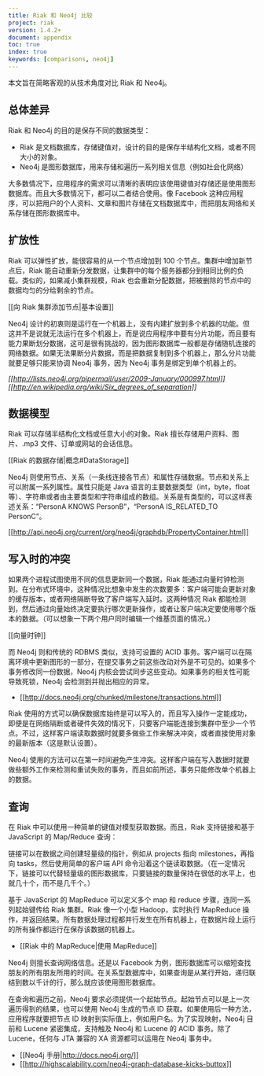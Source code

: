 ```yaml
---
title: Riak 和 Neo4j 比较
project: riak
version: 1.4.2+
document: appendix
toc: true
index: true
keywords: [comparisons, neo4j]
---
```


本文旨在简略客观的从技术角度对比 Riak 和 Neo4j。

## 总体差异

Riak 和 Neo4j 的目的是保存不同的数据类型：

* Riak 是文档数据库，存储键值对，设计的目的是保存半结构化文档，或者不同大小的对象。
* Neo4j 是图形数据库，用来存储和遍历一系列相关信息（例如社会化网络）

大多数情况下，应用程序的需求可以清晰的表明应该使用键值对存储还是使用图形数据库。而且大多数情况下，都可以二者结合使用。像 Facebook 这种应用程序，可以把用户的个人资料、文章和图片存储在文档数据库中，而把朋友网络和关系存储在图形数据库中。

## 扩放性

Riak 可以弹性扩放，能很容易的从一个节点增加到 100 个节点。集群中增加新节点后，Riak 能自动重新分发数据，让集群中的每个服务器都分到相同比例的负载。类似的，如果减小集群规模，Riak 也会重新分配数据，把被删除的节点中的数据均匀的分给剩余的节点。

[[向 Riak 集群添加节点|基本设置]]

Neo4j 设计的初衷则是运行在一个机器上，没有内建扩放到多个机器的功能。但这并不是说就无法运行在多个机器上，而是说应用程序中要有分片功能，而且要有能力果断划分数据，这可是很有挑战的，因为图形数据库一般都是存储随机连接的网络数据。如果无法果断分片数据，而是把数据复制到多个机器上，那么分片功能就要足够只能来协调 Neo4j 事务，因为 Neo4j 事务是绑定到单个机器上的。

_[[http://lists.neo4j.org/pipermail/user/2009-January/000997.html]]_
_[[http://en.wikipedia.org/wiki/Six_degrees_of_separation]]_

## 数据模型

Riak 可以存储半结构化文档或任意大小的对象。Riak 擅长存储用户资料、图片、.mp3 文件、订单或网站的会话信息。

[[Riak 的数据存储|概念#DataStorage]]

Neo4j 则使用节点、关系（一条线连接各节点）和属性存储数据。节点和关系上可以附属一系列属性。属性只能是 Java 语言的主要数据类型（int，byte，float 等）、字符串或者由主要类型和字符串组成的数组。关系是有类型的，可以这样表述关系：“PersonA KNOWS PersonB”，“PersonA IS_RELATED_TO PersonC”。

[[http://api.neo4j.org/current/org/neo4j/graphdb/PropertyContainer.html]]

## 写入时的冲突

如果两个进程试图使用不同的信息更新同一个数据，Riak 能通过向量时钟检测到。在分布式环境中，这种情况比想象中发生的次数要多：客户端可能会更新对象的缓存版本，或者网络隔断导致了客户端写入延时。这两种情况 Riak 都能检测到，然后通过向量始终决定要执行哪次更新操作，或者让客户端决定要使用哪个版本的数据。（可以想象一下两个用户同时编辑一个维基页面的情况。）

[[向量时钟]]

而 Neo4j 则和传统的 RDBMS 类似，支持可设置的 ACID 事务。客户端可以在隔离环境中更新图形的一部分，在提交事务之前这些改动对外是不可见的。如果多个事务修改同一份数据，Neo4j 内核会尝试同步这些变动。如果事务的相关性可能导致死锁，Neo4j 会检测到并抛出相应的异常。

* [[http://docs.neo4j.org/chunked/milestone/transactions.html]]

Riak 使用的方式可以确保数据库始终是可以写入的，而且写入操作一定能成功，即便是在网络隔断或者硬件失效的情况下，只要客户端能连接到集群中至少一个节点。不过，这样客户端读取数据时就要多做些工作来解决冲突，或者直接使用对象的最新版本（这是默认设置）。

Neo4j 使用的方法可以在第一时间避免产生冲突。这样客户端在写入数据时就要做些额外工作来检测和重试失败的事务，而且如前所述，事务只能修改单个机器上的数据。

## 查询

在 Riak 中可以使用一种简单的键值对模型获取数据。而且，Riak 支持链接和基于 JavaScript 的 Map/Reduce 查询：

链接可以在数据之间创建轻量级的指针，例如从 projects 指向 milestones，再指向 tasks，然后使用简单的客户端 API 命令沿着这个链读取数据。（在一定情况下，链接可以代替轻量级的图形数据库，只要链接的数量保持在很低的水平上，也就几十个，而不是几千个。）

基于 JavaScript 的 MapReduce 可以定义多个 map 和 reduce 步骤，连同一系列起始键传给 Riak 集群。Riak 像一个小型 Hadoop，实时执行 MapReduce 操作，并返回结果。所有数据处理过程都并行发生在所有机器上，在数据片段上运行的所有操作都运行在保存该数据的机器上。

* [[Riak 中的 MapReduce|使用 MapReduce]]

Neo4j 则擅长查询网络信息。还是以 Facebook 为例，图形数据库可以缩短查找朋友的所有朋友所用的时间。在关系型数据库中，如果查询是从某行开始，递归联结到数以千计的行，那么就应该使用图形数据库。

在查询和遍历之前，Neo4j 要求必须提供一个起始节点。起始节点可以是上一次遍历得到的结果，也可以使用 Neo4j 生成的节点 ID 获取。如果使用后一种方法，应用程序就要把节点 ID 映射到实际值上，例如用户名。为了实现映射，Neo4j 目前和 Lucene 紧密集成，支持触及 Neo4j 和 Lucene 的 ACID 事务。除了 Lucene，任何与 JTA 兼容的 XA 资源都可以运用在 Neo4j 事务中。

* [[Neo4j 手册|http://docs.neo4j.org/]]
* [[http://highscalability.com/neo4j-graph-database-kicks-buttox]]

